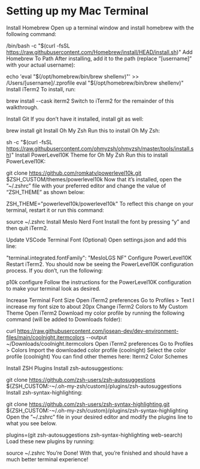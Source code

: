 # Setting up my Mac Terminal

Install Homebrew
Open up a terminal window and install homebrew with the following command:


/bin/bash -c "$(curl -fsSL https://raw.githubusercontent.com/Homebrew/install/HEAD/install.sh)"
Add Homebrew To Path
After installing, add it to the path (replace ”[username]” with your actual username):


echo 'eval "$(/opt/homebrew/bin/brew shellenv)"' >> /Users/[username]/.zprofile
eval "$(/opt/homebrew/bin/brew shellenv)"
Install iTerm2
To install, run:


brew install --cask iterm2
Switch to iTerm2 for the remainder of this walkthrough.

Install Git
If you don’t have it installed, install git as well:


brew install git
Install Oh My Zsh
Run this to install Oh My Zsh:


sh -c "$(curl -fsSL https://raw.githubusercontent.com/ohmyzsh/ohmyzsh/master/tools/install.sh)"
Install PowerLevel10K Theme for Oh My Zsh
Run this to install PowerLevel10K:


git clone https://github.com/romkatv/powerlevel10k.git $ZSH_CUSTOM/themes/powerlevel10k
Now that it’s installed, open the ”~/.zshrc” file with your preferred editor and change the value of “ZSH_THEME” as shown below:


ZSH_THEME="powerlevel10k/powerlevel10k"
To reflect this change on your terminal, restart it or run this command:


source ~/.zshrc
Install Meslo Nerd Font
Install the font by pressing “y” and then quit iTerm2.

Update VSCode Terminal Font (Optional)
Open settings.json and add this line:


"terminal.integrated.fontFamily": "MesloLGS NF"
Configure PowerLevel10K
Restart iTerm2. You should now be seeing the PowerLevel10K configuration process. If you don’t, run the following:


p10k configure
Follow the instructions for the PowerLevel10K configuration to make your terminal look as desired.

Increase Terminal Font Size
Open iTerm2 preferences
Go to Profiles > Text
I increase my font size to about 20px
Change iTerm2 Colors to My Custom Theme
Open iTerm2
Download my color profile by running the following command (will be added to Downloads folder):

curl https://raw.githubusercontent.com/josean-dev/dev-environment-files/main/coolnight.itermcolors --output ~/Downloads/coolnight.itermcolors
Open iTerm2 preferences
Go to Profiles > Colors
Import the downloaded color profile (coolnight)
Select the color profile (coolnight)
You can find other themes here: Iterm2 Color Schemes

Install ZSH Plugins
Install zsh-autosuggestions:


git clone https://github.com/zsh-users/zsh-autosuggestions ${ZSH_CUSTOM:-~/.oh-my-zsh/custom}/plugins/zsh-autosuggestions
Install zsh-syntax-highlighting:


git clone https://github.com/zsh-users/zsh-syntax-highlighting.git ${ZSH_CUSTOM:-~/.oh-my-zsh/custom}/plugins/zsh-syntax-highlighting
Open the ”~/.zshrc” file in your desired editor and modify the plugins line to what you see below.


plugins=(git zsh-autosuggestions zsh-syntax-highlighting web-search)
Load these new plugins by running:


source ~/.zshrc
You’re Done!
With that, you’re finished and should have a much better terminal experience!
